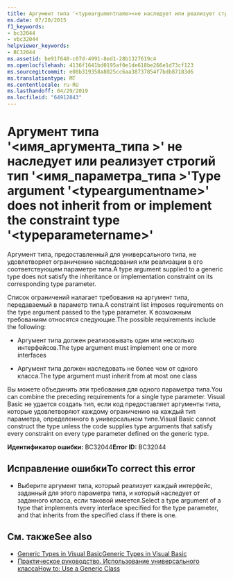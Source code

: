 ```yaml
---
title: Аргумент типа '<typeargumentname>«не наследует или реализует строгий тип»<typeparametername>'
ms.date: 07/20/2015
f1_keywords:
- bc32044
- vbc32044
helpviewer_keywords:
- BC32044
ms.assetid: be91f648-c07d-4991-8ed1-28b1327619c4
ms.openlocfilehash: 4136f1641bd0195af0e1de618be266e1d73cf123
ms.sourcegitcommit: e08b319358a8025cc6aa38737854f7bdb87183d6
ms.translationtype: MT
ms.contentlocale: ru-RU
ms.lasthandoff: 04/29/2019
ms.locfileid: "64912843"
---
```

# <a name="type-argument-typeargumentname-does-not-inherit-from-or-implement-the-constraint-type-typeparametername"></a><span data-ttu-id="89192-102">Аргумент типа '\<имя_аргумента_типа >' не наследует или реализует строгий тип '\<имя_параметра_типа >'</span><span class="sxs-lookup"><span data-stu-id="89192-102">Type argument '\<typeargumentname>' does not inherit from or implement the constraint type '\<typeparametername>'</span></span>
<span data-ttu-id="89192-103">Аргумент типа, предоставленный для универсального типа, не удовлетворяет ограничению наследования или реализации в его соответствующем параметре типа.</span><span class="sxs-lookup"><span data-stu-id="89192-103">A type argument supplied to a generic type does not satisfy the inheritance or implementation constraint on its corresponding type parameter.</span></span>  
  
 <span data-ttu-id="89192-104">Список ограничений налагает требования на аргумент типа, передаваемый в параметр типа.</span><span class="sxs-lookup"><span data-stu-id="89192-104">A constraint list imposes requirements on the type argument passed to the type parameter.</span></span> <span data-ttu-id="89192-105">К возможным требованиям относятся следующие.</span><span class="sxs-lookup"><span data-stu-id="89192-105">The possible requirements include the following:</span></span>  
  
- <span data-ttu-id="89192-106">Аргумент типа должен реализовывать один или несколько интерфейсов.</span><span class="sxs-lookup"><span data-stu-id="89192-106">The type argument must implement one or more interfaces</span></span>  
  
- <span data-ttu-id="89192-107">Аргумент типа должен наследовать не более чем от одного класса.</span><span class="sxs-lookup"><span data-stu-id="89192-107">The type argument must inherit from at most one class</span></span>  
  
 <span data-ttu-id="89192-108">Вы можете объединить эти требования для одного параметра типа.</span><span class="sxs-lookup"><span data-stu-id="89192-108">You can combine the preceding requirements for a single type parameter.</span></span> <span data-ttu-id="89192-109">Visual Basic не удается создать тип, если код предоставляет аргументы типа, которые удовлетворяют каждому ограничению на каждый тип параметра, определенного в универсальном типе.</span><span class="sxs-lookup"><span data-stu-id="89192-109">Visual Basic cannot construct the type unless the code supplies type arguments that satisfy every constraint on every type parameter defined on the generic type.</span></span>  
  
 <span data-ttu-id="89192-110">**Идентификатор ошибки:** BC32044</span><span class="sxs-lookup"><span data-stu-id="89192-110">**Error ID:** BC32044</span></span>  
  
## <a name="to-correct-this-error"></a><span data-ttu-id="89192-111">Исправление ошибки</span><span class="sxs-lookup"><span data-stu-id="89192-111">To correct this error</span></span>  
  
- <span data-ttu-id="89192-112">Выберите аргумент типа, который реализует каждый интерфейс, заданный для этого параметра типа, и который наследует от заданного класса, если таковой имеется.</span><span class="sxs-lookup"><span data-stu-id="89192-112">Select a type argument of a type that implements every interface specified for the type parameter, and that inherits from the specified class if there is one.</span></span>  
  
## <a name="see-also"></a><span data-ttu-id="89192-113">См. также</span><span class="sxs-lookup"><span data-stu-id="89192-113">See also</span></span>

- [<span data-ttu-id="89192-114">Generic Types in Visual Basic</span><span class="sxs-lookup"><span data-stu-id="89192-114">Generic Types in Visual Basic</span></span>](../../visual-basic/programming-guide/language-features/data-types/generic-types.md)
- [<span data-ttu-id="89192-115">Практическое руководство. Использование универсального класса</span><span class="sxs-lookup"><span data-stu-id="89192-115">How to: Use a Generic Class</span></span>](../../visual-basic/programming-guide/language-features/data-types/how-to-use-a-generic-class.md)

